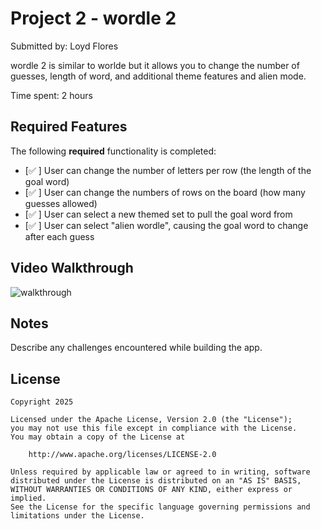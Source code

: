 # Project 2 - wordle 2

Submitted by: Loyd Flores

wordle 2 is similar to worlde but it allows you to change the number of guesses, length of word, and additional theme features and alien mode.

Time spent: 2 hours

## Required Features

The following **required** functionality is completed:

- [✅ ] User can change the number of letters per row (the length of the goal word)
- [✅ ] User can change the numbers of rows on the board (how many guesses allowed)
- [✅ ] User can select a new themed set to pull the goal word from
- [✅ ] User can select "alien wordle", causing the goal word to change after each guess


## Video Walkthrough

![walkthrough](objects/wordle.gif) 

## Notes

Describe any challenges encountered while building the app.

## License

    Copyright 2025

    Licensed under the Apache License, Version 2.0 (the "License");
    you may not use this file except in compliance with the License.
    You may obtain a copy of the License at

        http://www.apache.org/licenses/LICENSE-2.0

    Unless required by applicable law or agreed to in writing, software
    distributed under the License is distributed on an "AS IS" BASIS,
    WITHOUT WARRANTIES OR CONDITIONS OF ANY KIND, either express or implied.
    See the License for the specific language governing permissions and
    limitations under the License.
